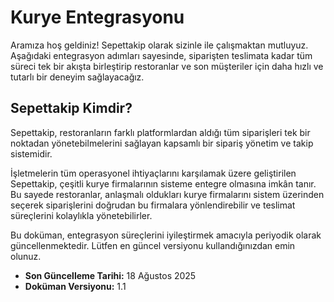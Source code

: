 # Kurye Entegrasyonu

Aramıza hoş geldiniz! Sepettakip olarak sizinle ile çalışmaktan mutluyuz. Aşağıdaki entegrasyon adımları sayesinde, siparişten teslimata kadar tüm süreci tek bir akışta birleştirip restoranlar ve son müşteriler için daha hızlı ve tutarlı bir deneyim sağlayacağız.

## Sepettakip Kimdir?

Sepettakip, restoranların farklı platformlardan aldığı tüm siparişleri tek bir noktadan yönetebilmelerini sağlayan kapsamlı bir sipariş yönetim ve takip sistemidir.

İşletmelerin tüm operasyonel ihtiyaçlarını karşılamak üzere geliştirilen Sepettakip, çeşitli kurye firmalarının sisteme entegre olmasına imkân tanır. Bu sayede restoranlar, anlaşmalı oldukları kurye firmalarını sistem üzerinden seçerek siparişlerini doğrudan bu firmalara yönlendirebilir ve teslimat süreçlerini kolaylıkla yönetebilirler.

Bu doküman, entegrasyon süreçlerini iyileştirmek amacıyla periyodik olarak güncellenmektedir. Lütfen en güncel versiyonu kullandığınızdan emin olunuz.

- **Son Güncelleme Tarihi:** 18 Ağustos 2025
- **Doküman Versiyonu:** 1.1
